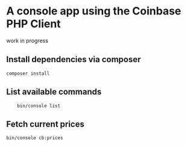 # A console app using the Coinbase PHP Client

work in progress

## Install dependencies via composer

    composer install

## List available commands

        bin/console list 

## Fetch current prices

    bin/console cb:prices
